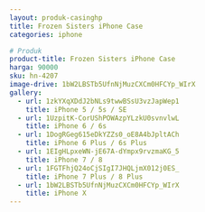 ```yaml
---
layout: produk-casinghp
title: Frozen Sisters iPhone Case
categories: iphone

# Produk
product-title: Frozen Sisters iPhone Case
harga: 90000
sku: hn-4207
image-drive: 1bW2LBSTb5UfnNjMuzCXCm0HFCYp_WIrX
gallery:
  - url: 1zkYXqXDdJ2bNLs9twwBSsU3vzJapWep1
    title: iPhone 5 / 5s / SE
  - url: 1UzpitK-CorUShPOWAzpYLzkU0svnvlwL
    title: iPhone 6 / 6s
  - url: 1DogRGeg615eDkYZZs0_oE8A4bJpltACh
    title: iPhone 6 Plus / 6s Plus
  - url: 1EIgHLpxeWN-jE67A-dYmpx9rvzmaKG_5
    title: iPhone 7 / 8
  - url: 1FGTFhjQ24oCjSIgI7JHQLjmX012j0ES_
    title: iPhone 7 Plus / 8 Plus
  - url: 1bW2LBSTb5UfnNjMuzCXCm0HFCYp_WIrX
    title: iPhone X
---
```

